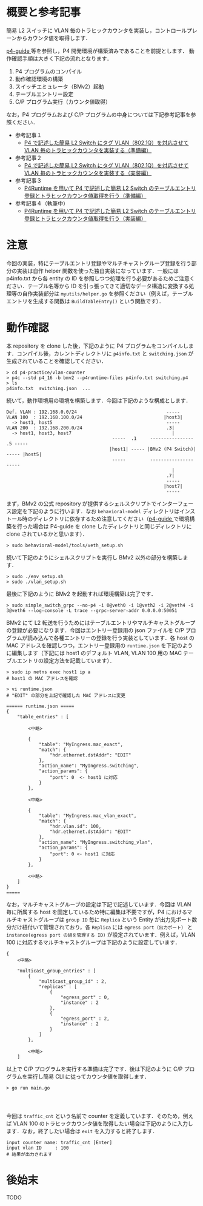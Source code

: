 
# 概要と参考記事

簡易 L2 スイッチに VLAN 毎のトラヒックカウンタを実装し，コントロールプレーンからカウンタ値を取得します．
  
[p4-guide ](https://github.com/jafingerhut/p4-guide)等を参照し，P4 開発環境が構築済みであることを前提とします．
動作確認手順は大きく下記の流れとなります．

1. P4 プログラムのコンパイル
2. 動作確認環境の構築
3. スイッチエミュレータ（BMv2）起動
4. テーブルエントリー設定
5. C/P プログラム実行（カウンタ値取得）

なお，P4 プログラムおよび C/P プログラムの中身については下記参考記事を参照ください．

- 参考記事１
  - [P4 で記述した簡易 L2 Switch にタグ VLAN（802.1Q）を対応させて VLAN 毎のトラヒックカウンタを実装する（準備編）](https://qiita.com/13ryuse4/items/cb83abd80712616e0799)
- 参考記事２
  - [P4 で記述した簡易 L2 Switch にタグ VLAN（802.1Q）を対応させて VLAN 毎のトラヒックカウンタを実装する（実装編）](https://qiita.com/13ryuse4/items/6f95ada4d248372603c2) 
- 参考記事３
  - [P4Runtime を用いて P4 で記述した簡易 L2 Switch のテーブルエントリ登録とトラヒックカウンタ値取得を行う（準備編）](https://qiita.com/13ryuse4/items/96ed8b31382e1fdd79f1)
- 参考記事４（執筆中）
  - [P4Runtime を用いて P4 で記述した簡易 L2 Switch のテーブルエントリ登録とトラヒックカウンタ値取得を行う（実装編）]()

# 注意

今回の実装，特にテーブルエントリ登録やマルチキャストグループ登録を行う部分の実装は自作 helper 関数を使った独自実装になっています．一般には p4info.txt から各 entity の ID を参照しつつ処理を行う必要があるためご注意ください．テーブル名等から ID を引っ張ってきて適切なデータ構造に変換する処理等の自作実装部分は ```myutils/helper.go``` を参照ください（例えば，テーブルエントリを生成する関数は ```BuildTableEntry()``` という関数です）．

# 動作確認

本 repository を clone した後，下記のように P4 プログラムをコンパイルします．コンパイル後，カレントディレクトリに ```p4info.txt``` と ```switching.json``` が生成されていることを確認してください．

```
> cd p4-practice/vlan-counter
> p4c --std p4_16 -b bmv2 --p4runtime-files p4info.txt switching.p4
> ls
p4info.txt  switching.json  ...
```

続いて，動作環境用の環境を構築します．今回は下記のような構成とします．

```
Def. VLAN : 192.168.0.0/24                                 -----
VLAN 100  : 192.168.100.0/24                              |host3|
  -> host1, host5                                          -----
VLAN 200  : 192.168.200.0/24                               .3|
  -> host1, host3, host7                                     |                     
                                       -----  .1     ----------------      .5 -----
                                      |host1| ----- |BMv2 (P4 Switch)| ----- |host5|
                                       -----         ----------------         -----
                                                             |
                                                           .7|
                                                           -----
                                                          |host7|
                                                           -----
```

まず，BMv2 の公式 repository が提供するシェルスクリプトでインターフェース設定を下記のように行います．なお ```behavioral-model``` ディレクトリはインストール時のディレクトリに依存するため注意してください（[p4-guide ](https://github.com/jafingerhut/p4-guide)で環境構築を行った場合は P4-guide を clone したディレクトリと同じディレクトリに clone されているかと思います）．

```
> sudo behavioral-model/tools/veth_setup.sh
```

続いて下記のようにシェルスクリプトを実行し BMv2 以外の部分を構築します．

```
> sudo ./env_setup.sh
> sudo ./vlan_setup.sh
```

最後に下記のように BMv2 を起動すれば環境構築は完了です．

```
> sudo simple_switch_grpc --no-p4 -i 0@veth0 -i 1@veth2 -i 2@veth4 -i 3@veth6 --log-console -L trace --grpc-server-addr 0.0.0.0:50051
```

BMv2 にて L2 転送を行うためにはテーブルエントリやマルチキャストグループの登録が必要になります．今回はエントリー登録用の json ファイルを C/P プログラムが読み込んで各種エントリーの登録を行う実装としています．各 host の MAC アドレスを確認しつつ，エントリー登録用の ```runtime.json``` を下記のように編集します（下記には host1 のデフォルト VLAN, VLAN 100 用の MAC テーブルエントリの設定方法を記載しています）．

```
> sudo ip netns exec host1 ip a
# host1 の MAC アドレスを確認

> vi runtime.json
# "EDIT" の部分を上記で確認した MAC アドレスに変更

====== runtime.json =====
{
    "table_entries" : [

        <中略>

        {
            "table": "MyIngress.mac_exact",
            "match": {
                "hdr.ethernet.dstAddr": "EDIT"
            },
            "action_name": "MyIngress.switching",
            "action_params": {
                "port": 0  <- host1 に対応
            }
        },

        <中略>

        {  
            "table": "MyIngress.mac_vlan_exact",
            "match": {    
                "hdr.vlan.id": 100,    
                "hdr.ethernet.dstAddr": "EDIT"    
            },    
            "action_name": "MyIngress.switching_vlan",    
            "action_params": {    
                "port": 0 <- host1 に対応
            }    
        },

        <中略>
    ]
}
=====
```

なお，マルチキャストグループの設定は下記で記述しています．今回は VLAN 毎に所属する host を固定しているため特に編集は不要ですが，P4 におけるマルチキャストグループは ```group ID``` 毎に ```Replica``` という Entity が出力先ポート数分だけ紐付いて管理されており，各 ```Replica``` には ```egress port（出力ポート）``` と ```instance(egress port の組を管理する ID)``` が設定されています．例えば，VLAN 100 に対応するマルチキャストグループは下記のように設定しています．

```
{
    <中略>

    "multicast_group_entries" : [
        {
            "multicast_group_id" : 2,
            "replicas" : [    
                {   
                    "egress_port" : 0,
                    "instance" : 2
                },   
                {   
                    "egress_port" : 2,    
                    "instance" : 2
                }   
            ]    
        },

        <中略> 
    ]
```

以上で C/P プログラムを実行する準備は完了です．後は下記のように C/P プログラムを実行し簡易 CLI に従ってカウンタ値を取得します．

```
> go run main.go




```

今回は ```traffic_cnt``` という名前で counter を定義しています．そのため，例えば VLAN 100 のトラヒックカウンタ値を取得したい場合は下記のように入力します．なお，終了したい場合は ```exit``` を入力すると終了します．

```
input counter name: traffic_cnt [Enter]
input vlan ID     : 100
# 結果が出力されます
```

# 後始末

TODO
